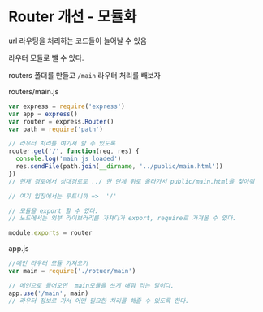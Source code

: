 # Router 개선 - 모듈화

url 라우팅을 처리하는 코드들이 늘어날 수 있음

라우터 모듈로 뺄 수 있다.

routers 폴더를 만들고 `/main` 라우터 처리를 빼보자

routers/main.js

```js
var express = require('express')
var app = express()
var router = express.Router()
var path = require('path')

// 라우터 처리를 여기서 할 수 있도록
router.get('/', function(req, res) {
  console.log('main js loaded')
  res.sendFile(path.join(__dirname, '../public/main.html'))
})
// 현재 경로에서 상대경로로 ../ 한 단계 위로 올라가서 public/main.html을 찾아줘

// 여기 입장에서는 루트니까 =>  '/'

// 모듈을 export 할 수 있다.
// 노드에서는 외부 라이브러리를 가져다가 export, require로 가져올 수 있다.

module.exports = router
```

app.js

```js
//메인 라우터 모듈 가져오기
var main = require('./rotuer/main')

// 메인으로 들어오면  main모듈을 쓰게 해줘 라는 말이다.
app.use('/main', main)
// 라우터 정보로 가서 어떤 필요한 처리를 해줄 수 있도록 한다.
```
